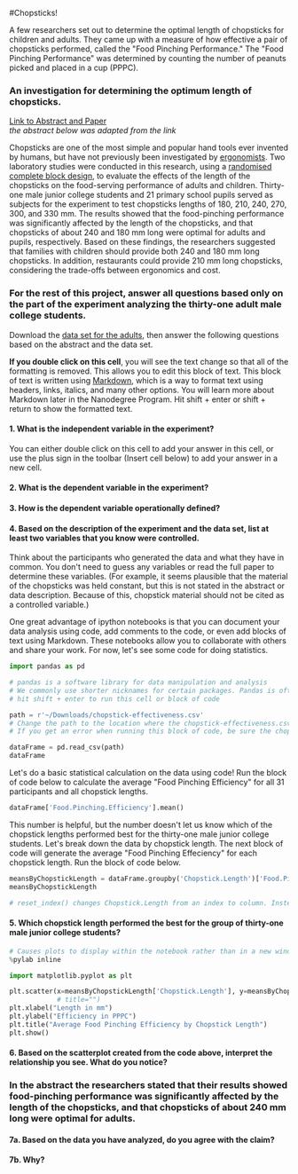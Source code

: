 
#Chopsticks!

A few researchers set out to determine the optimal length of chopsticks for children and adults. They came up with a measure of how effective a pair of chopsticks performed, called the "Food Pinching Performance." The "Food Pinching Performance" was determined by counting the number of peanuts picked and placed in a cup (PPPC).

### An investigation for determining the optimum length of chopsticks.
[Link to Abstract and Paper](http://www.ncbi.nlm.nih.gov/pubmed/15676839)  
*the abstract below was adapted from the link*

Chopsticks are one of the most simple and popular hand tools ever invented by humans, but have not previously been investigated by [ergonomists](https://www.google.com/search?q=ergonomists). Two laboratory studies were conducted in this research, using a [randomised complete block design](http://dawg.utk.edu/glossary/whatis_rcbd.htm), to evaluate the effects of the length of the chopsticks on the food-serving performance of adults and children. Thirty-one male junior college students and 21 primary school pupils served as subjects for the experiment to test chopsticks lengths of 180, 210, 240, 270, 300, and 330 mm. The results showed that the food-pinching performance was significantly affected by the length of the chopsticks, and that chopsticks of about 240 and 180 mm long were optimal for adults and pupils, respectively. Based on these findings, the researchers suggested that families with children should provide both 240 and 180 mm long chopsticks. In addition, restaurants could provide 210 mm long chopsticks, considering the trade-offs between ergonomics and cost.

### For the rest of this project, answer all questions based only on the part of the experiment analyzing the thirty-one adult male college students.
Download the [data set for the adults](https://www.udacity.com/api/nodes/4576183932/supplemental_media/chopstick-effectivenesscsv/download), then answer the following questions based on the abstract and the data set.

**If you double click on this cell**, you will see the text change so that all of the formatting is removed. This allows you to edit this block of text. This block of text is written using [Markdown](http://daringfireball.net/projects/markdown/syntax), which is a way to format text using headers, links, italics, and many other options. You will learn more about Markdown later in the Nanodegree Program. Hit shift + enter or shift + return to show the formatted text.

#### 1. What is the independent variable in the experiment?
You can either double click on this cell to add your answer in this cell, or use the plus sign in the toolbar (Insert cell below) to add your answer in a new cell.


#### 2. What is the dependent variable in the experiment?



#### 3. How is the dependent variable operationally defined?



#### 4. Based on the description of the experiment and the data set, list at least two variables that you know were controlled.
Think about the participants who generated the data and what they have in common. You don't need to guess any variables or read the full paper to determine these variables. (For example, it seems plausible that the material of the chopsticks was held constant, but this is not stated in the abstract or data description. Because of this, chopstick material should not be cited as a controlled variable.)


One great advantage of ipython notebooks is that you can document your data analysis using code, add comments to the code, or even add blocks of text using Markdown. These notebooks allow you to collaborate with others and share your work. For now, let's see some code for doing statistics.


```python
import pandas as pd

# pandas is a software library for data manipulation and analysis
# We commonly use shorter nicknames for certain packages. Pandas is often abbreviated to pd.
# hit shift + enter to run this cell or block of code
```


```python
path = r'~/Downloads/chopstick-effectiveness.csv'
# Change the path to the location where the chopstick-effectiveness.csv file is located on your computer.
# If you get an error when running this block of code, be sure the chopstick-effectiveness.csv is located at the path on your computer.

dataFrame = pd.read_csv(path)
dataFrame
```

Let's do a basic statistical calculation on the data using code! Run the block of code below to calculate the average "Food Pinching Efficiency" for all 31 participants and all chopstick lengths.


```python
dataFrame['Food.Pinching.Efficiency'].mean()
```

This number is helpful, but the number doesn't let us know which of the chopstick lengths performed best for the thirty-one male junior college students. Let's break down the data by chopstick length. The next block of code will generate the average "Food Pinching Effeciency" for each chopstick length. Run the block of code below.


```python
meansByChopstickLength = dataFrame.groupby('Chopstick.Length')['Food.Pinching.Efficiency'].mean().reset_index()
meansByChopstickLength

# reset_index() changes Chopstick.Length from an index to column. Instead of the index being the length of the chopsticks, the index is the row numbers 0, 1, 2, 3, 4, 5.
```

#### 5. Which chopstick length performed the best for the group of thirty-one male junior college students?




```python
# Causes plots to display within the notebook rather than in a new window
%pylab inline

import matplotlib.pyplot as plt

plt.scatter(x=meansByChopstickLength['Chopstick.Length'], y=meansByChopstickLength['Food.Pinching.Efficiency'])
            # title="")
plt.xlabel("Length in mm")
plt.ylabel("Efficiency in PPPC")
plt.title("Average Food Pinching Efficiency by Chopstick Length")
plt.show()
```

#### 6. Based on the scatterplot created from the code above, interpret the relationship you see. What do you notice?



### In the abstract the researchers stated that their results showed food-pinching performance was significantly affected by the length of the chopsticks, and that chopsticks of about 240 mm long were optimal for adults.

#### 7a. Based on the data you have analyzed, do you agree with the claim?

#### 7b. Why?

